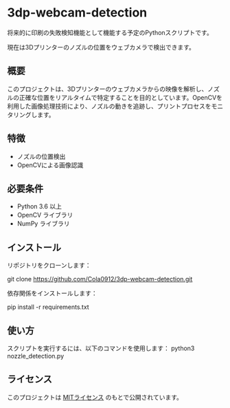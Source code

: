 # 3dp-webcam-detection
将来的に印刷の失敗検知機能として機能する予定のPythonスクリプトです。


現在は3Dプリンターのノズルの位置をウェブカメラで検出できます。

## 概要

このプロジェクトは、3Dプリンターのウェブカメラからの映像を解析し、ノズルの正確な位置をリアルタイムで特定することを目的としています。OpenCVを利用した画像処理技術により、ノズルの動きを追跡し、プリントプロセスをモニタリングします。

## 特徴

- ノズルの位置検出
- OpenCVによる画像認識

## 必要条件

- Python 3.6 以上
- OpenCV ライブラリ
- NumPy ライブラリ

## インストール

リポジトリをクローンします：

git clone https://github.com/Cola0912/3dp-webcam-detection.git


依存関係をインストールします：

pip install -r requirements.txt


## 使い方

スクリプトを実行するには、以下のコマンドを使用します：
python3 nozzle_detection.py


## ライセンス

このプロジェクトは [MITライセンス](LICENSE) のもとで公開されています。


